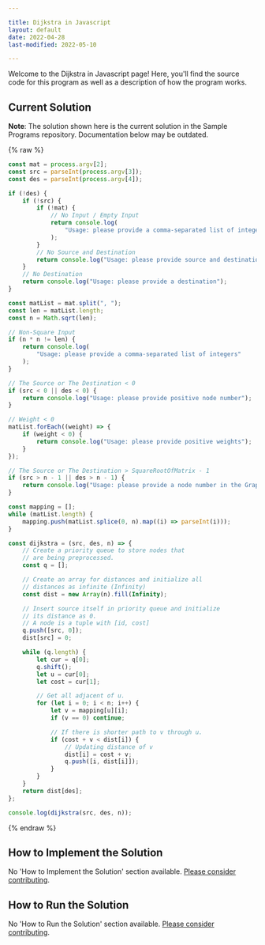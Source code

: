 ```yaml
---

title: Dijkstra in Javascript
layout: default
date: 2022-04-28
last-modified: 2022-05-10

---
```


Welcome to the Dijkstra in Javascript page! Here, you'll find the source code for this program as well as a description of how the program works.

## Current Solution

**Note**: The solution shown here is the current solution in the Sample Programs repository. Documentation below may be outdated.

{% raw %}

```javascript
const mat = process.argv[2];
const src = parseInt(process.argv[3]);
const des = parseInt(process.argv[4]);

if (!des) {
    if (!src) {
        if (!mat) {
            // No Input / Empty Input
            return console.log(
                "Usage: please provide a comma-separated list of integers"
            );
        }
        // No Source and Destination
        return console.log("Usage: please provide source and destination");
    }
    // No Destination
    return console.log("Usage: please provide a destination");
}

const matList = mat.split(", ");
const len = matList.length;
const n = Math.sqrt(len);

// Non-Square Input
if (n * n != len) {
    return console.log(
        "Usage: please provide a comma-separated list of integers"
    );
}

// The Source or The Destination < 0
if (src < 0 || des < 0) {
    return console.log("Usage: please provide positive node number");
}

// Weight < 0
matList.forEach((weight) => {
    if (weight < 0) {
        return console.log("Usage: please provide positive weights");
    }
});

// The Source or The Destination > SquareRootOfMatrix - 1
if (src > n - 1 || des > n - 1) {
    return console.log("Usage: please provide a node number in the Graph");
}

const mapping = [];
while (matList.length) {
    mapping.push(matList.splice(0, n).map((i) => parseInt(i)));
}

const dijkstra = (src, des, n) => {
    // Create a priority queue to store nodes that
    // are being preprocessed.
    const q = [];

    // Create an array for distances and initialize all
    // distances as infinite (Infinity)
    const dist = new Array(n).fill(Infinity);

    // Insert source itself in priority queue and initialize
    // its distance as 0.
    // A node is a tuple with [id, cost]
    q.push([src, 0]);
    dist[src] = 0;

    while (q.length) {
        let cur = q[0];
        q.shift();
        let u = cur[0];
        let cost = cur[1];

        // Get all adjacent of u.
        for (let i = 0; i < n; i++) {
            let v = mapping[u][i];
            if (v == 0) continue;

            // If there is shorter path to v through u.
            if (cost + v < dist[i]) {
                // Updating distance of v
                dist[i] = cost + v;
                q.push([i, dist[i]]);
            }
        }
    }
    return dist[des];
};

console.log(dijkstra(src, des, n));
```

{% endraw %}

## How to Implement the Solution

No 'How to Implement the Solution' section available. [Please consider contributing](https://github.com/TheRenegadeCoder/sample-programs-website).

## How to Run the Solution

No 'How to Run the Solution' section available. [Please consider contributing](https://github.com/TheRenegadeCoder/sample-programs-website).